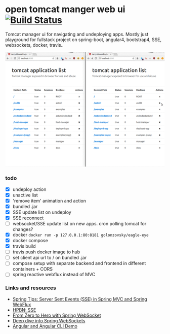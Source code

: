 # open tomcat manger web ui [![Build Status](https://travis-ci.org/golonzovsky/eagle-eye.svg?branch=master)](https://travis-ci.org/golonzovsky/eagle-eye)
Tomcat manager ui for navigating and undeploying apps.
Mostly just playground for fullstack project on spring-boot, angular4, bootstrap4, SSE, websockets, docker, travis..

![help_animation_sorry_for_filesize.gif](help_animation_sorry_for_filesize.gif)

### todo 
- [x] undeploy action
- [x] unactive list
- [x] 'remove item' animation and action
- [x] bundled .jar
- [x] SSE update list on undeploy
- [x] SSE reconnect
- [ ] websocket/SSE update list on new apps. cron polling tomcat for changes? 
- [x] docker `docker run -p 127.0.0.1:80:8181 golonzovsky/eagle-eye`
- [x] docker compose
- [x] travis build
- [ ] travis push docker image to hub
- [ ] set client api url to / on bundled .jar 
- [ ] compose setup with separate backend and frontend in different containers + CORS 
- [ ] spring reactive webflux instead of MVC 

### Links and resources
- [Spring Tips: Server Sent Events (SSE) in Spring MVC and Spring WebFlux](https://www.youtube.com/watch?v=2To3_mYT2hc)
- [HPBN: SSE](https://hpbn.co/server-sent-events-sse/)
- [From Zero to Hero with Spring WebSocket](https://www.youtube.com/watch?v=nxakp15CACY)
- [Deep dive into Spring WebSockets](https://www.youtube.com/watch?v=oCAC2yow8xk)
- [Angular and Angular CLI Demo](https://github.com/mraible/ng-demo/)
